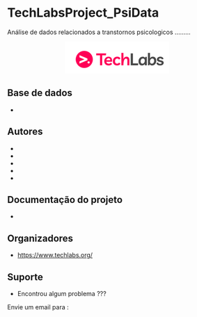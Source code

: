 # TechLabsProject_PsiData

Análise de dados relacionados a transtornos psicologicos .........

<p align="center">
  <img src="/tech.png" >
</p>

## Base de dados

-

## Autores

-
-
-
-
-

## Documentação do projeto
-

## Organizadores

* https://www.techlabs.org/

## Suporte

* Encontrou algum problema ???

Envie um email para : 



